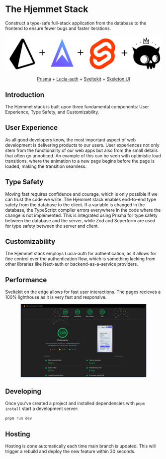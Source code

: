# The Hjemmet Stack

Construct a type-safe full-stack application from the database to the frontend to ensure fewer bugs and faster iterations.

![The stack](static/Hjemmet%20stack.png)

<p align="center">
  <a href="https://www.prisma.io/">Prisma</a> + 
  <a href="https://lucia-auth.com/">Lucia-auth</a> + 
  <a href="https://svelte.dev/">Sveltekit</a> + 
  <a href="https://www.skeleton.dev/">Skeleton UI</a>
</p>

## Introduction

The Hjemmet stack is built upon three fundamental components: User Experience, Type Safety, and Customizability.

## User Experience

As all good developers know, the most important aspect of web development is delivering products to our users. User experiences not only stem from the functionality of our web apps but also from the small details that often go unnoticed. An example of this can be seen with optimistic load transitions, where the animation to a new page begins before the page is loaded, making the transition seamless.

## Type Safety

Moving fast requires confidence and courage, which is only possible if we can trust the code we write. The Hjemmet stack enables end-to-end type safety from the database to the client. If a variable is changed in the database, the TypeScript compiler errors everywhere in the code where the change is not implemented. This is integrated using Prisma for type safety between the database and the server, while Zod and Superform are used for type safety between the server and client.

## Customizability

The Hjemmet stack employs Lucia-auth for authentication, as it allows for fine control over the authentication flow, which is something lacking from other libraries like Next-auth or backend-as-a-service providers.

## Performance

Sveltekit on the edge allows for fast user interactions. The pages recieves a 100% lighthouse as it is very fast and responsive.

<p align="center">
  <img src="static/Lighthouse_score_login.png" alt="Lighthouse performance" style="width: 80%">
</p>

## Developing

Once you've created a project and installed dependencies with `pnpm install` start a development server:

```bash
pnpm run dev
```

## Hosting

Hosting is done automatically each time main branch is updated. This will trigger a rebuild and deploy the new feature within 30 seconds.
